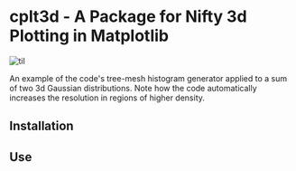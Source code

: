 # cplt3d - A Package for Nifty 3d Plotting in Matplotlib

![til](./Examples/Gaussian/Images/7_Gaussian_Histogram.gif)

An example of the code's tree-mesh histogram generator applied to a sum of two 3d Gaussian distributions. Note how the code automatically increases the resolution in regions of higher density.

## Installation



## Use